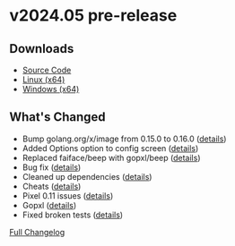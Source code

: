 # v2024.05 **pre-release**

## Downloads

- [Source Code](http://www.retro-carnage.net/releases/v2024.05/Retro-Carnage-v2024.05-Code.zip)
- [Linux (x64)](http://www.retro-carnage.net/releases/v2024.05/Retro-Carnage-v2024.05-Linux.zip)
- [Windows (x64)](http://www.retro-carnage.net/releases/v2024.05/Retro-Carnage-v2024.05-Windows.zip)

## What's Changed

- Bump golang.org/x/image from 0.15.0 to 0.16.0 ([details](https://github.com/Retro-Carnage-Team/retro-carnage/pull/94))
- Added Options option to config screen ([details](https://github.com/Retro-Carnage-Team/retro-carnage/pull/93))
- Replaced faiface/beep with gopxl/beep ([details](https://github.com/Retro-Carnage-Team/retro-carnage/pull/99))
- Bug fix ([details](https://github.com/Retro-Carnage-Team/retro-carnage/pull/100))
- Cleaned up dependencies ([details](https://github.com/Retro-Carnage-Team/retro-carnage/pull/102))
- Cheats ([details](https://github.com/Retro-Carnage-Team/retro-carnage/pull/103))
- Pixel 0.11 issues ([details](https://github.com/Retro-Carnage-Team/retro-carnage/pull/104))
- Gopxl ([details](https://github.com/Retro-Carnage-Team/retro-carnage/pull/105))
- Fixed broken tests ([details](https://github.com/Retro-Carnage-Team/retro-carnage/pull/106))


[Full Changelog](https://github.com/Retro-Carnage-Team/retro-carnage/compare/v2024.04...v2024.05)